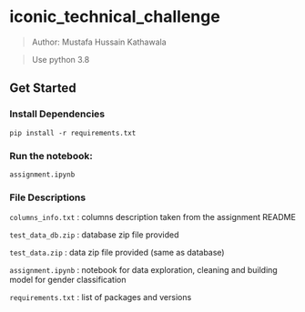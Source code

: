 # iconic_technical_challenge


>Author: Mustafa Hussain Kathawala

> Use python 3.8

## Get Started

### Install Dependencies

```
pip install -r requirements.txt
```

### Run the notebook: 

```
assignment.ipynb
```

### File Descriptions

`columns_info.txt` : columns description taken from the assignment README

`test_data_db.zip` : database zip file provided

`test_data.zip`    : data zip file provided (same as database)

`assignment.ipynb` : notebook for data exploration, cleaning and building model for gender classification

`requirements.txt` : list of packages and versions
